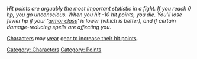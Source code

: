 *Hit points are arguably the most important statistic in a fight. If you
reach 0 hp, you go unconscious. When you hit -10 hit points, you die.
You'll lose fewer hp if your '[armor class](Armor_Class.md "wikilink")'
is lower (which is better), and if certain damage-reducing spells are
affecting you.*

[Characters](:Category:_Characters.md "wikilink") may
[wear](Wear.md "wikilink") [gear to increase their hit
points](:Category:_Hit-Point_Gear.md "wikilink").

[Category: Characters](Category:_Characters "wikilink") [Category:
Points](Category:_Points "wikilink")
